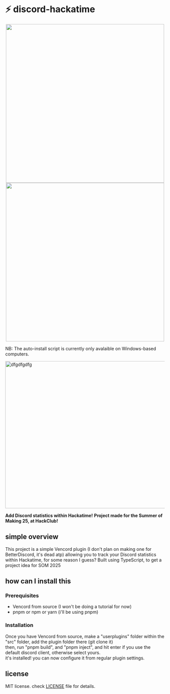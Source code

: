 # ⚡ discord-hackatime

<p align="center">
  <a href="https://raw.githubusercontent.com/Lolo280374/discord-hackatime/refs/heads/main/discord-hackatime/install.bat">
    <img src="https://github.com/user-attachments/assets/0a9ed8d9-3d44-48f5-893c-2d99515d5ba5" width="500" />
  </a>
  <a href="https://example.com/source-install">
    <img src="https://github.com/user-attachments/assets/74b3d1de-63ce-478e-8639-736e61861936" width="500" />
  </a>
</p>

NB: The auto-install script is currently only avalaible on Windows-based computers.

<img width="1385" height="464" alt="dfgdfgdfg" src="https://github.com/user-attachments/assets/045ae21b-d7a0-4793-9d39-4ee4c085afa1" />

**Add Discord statistics within Hackatime!**
**Project made for the Summer of Making 25, at HackClub!**

</div>

## simple overview
This project is a simple Vencord plugin (I don't plan on making one for BetterDiscord, it's dead atp) allowing you to track your Discord statistics within Hackatime, for some reason I guess?
Built using TypeScript, to get a project idea for SOM 2025

</div>

## how can I install this
### Prerequisites
- Vencord from source (I won't be doing a tutorial for now)
- pnpm or npm or yarn (i'll be using pnpm)

### Installation
Once you have Vencord from source, make a "userplugins" folder within the "src" folder, add the plugin folder there (git clone it)
<br>then, run "pnpm build", and "pnpm inject", and hit enter if you use the default discord client, otherwise select yours.
<br>it's installed! you can now configure it from regular plugin settings.

## license

MIT license. check [LICENSE](LICENSE) file for details.
